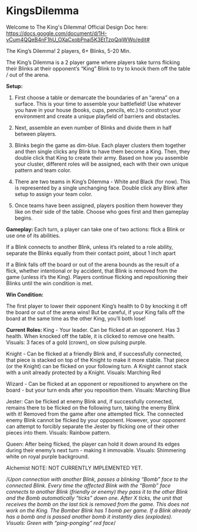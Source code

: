 # KingsDilemma

Welcome to The King's Dilemma!
Official Design Doc here: https://docs.google.com/document/d/1H-vCum4QQeB4nF1hU_OXaCxobPnai5K3EtTzpQqiWWo/edit#

The King’s Dilemma!
2 players, 6+ Blinks, 5-20 Min.

The King’s Dilemma is a 2 player game where players take turns flicking their Blinks at their opponent’s “King” Blink to try to knock them off the table / out of the arena. 

<b> Setup: </b>

1. First choose a table or demarcate the boundaries of an “arena” on a surface. This is your time to assemble your battlefield! Use whatever you have in your house (books, cups, pencils, etc.) to construct your environment and create a unique playfield of barriers and obstacles.

2. Next, assemble an even number of Blinks and divide them in half between players.

3. Blinks begin the game as dim-blue. Each player clusters them together and then single clicks any Blink to have them become a King. Then, they double click that King to create their army. Based on how you assemble your cluster, different roles will be assigned, each with their own unique pattern and team color. 

4. There are two teams in King’s Dilemma - White and Black (for now). This is represented by a single unchanging face. Double click any Blink after setup to assign your team color.

5. Once teams have been assigned, players position them however they like on their side of the table. Choose who goes first and then gameplay begins.  


<b> Gameplay: </b>
Each turn, a player can take one of two actions: flick a Blink or use one of its abilities.

If a Blink connects to another Blink, unless it’s related to a role ability, separate the Blinks equally from their contact point, about  1 inch apart

If a Blink falls off the board or out of the arena bounds as the result of a flick, whether intentional or by accident, that Blink is removed from the game (unless it’s the King). Players continue flicking and repositioning their Blinks until the win condition is met. 

<b> Win Condition: </b>

The first player to lower their opponent King’s health to 0 by knocking it off the board or out of the arena wins! But be careful, if your King falls off the board at the same time as the other King, you’ll both lose!

<b> Current Roles: </b>
King - Your leader. Can be flicked at an opponent. Has 3 health. When knocked off the table, it is clicked to remove one health.
Visuals: 3 faces of a gold (crown), on slow pulsing purple. 

Knight - Can be flicked at a friendly Blink and, if successfully connected, that piece is stacked on top of the Knight to make it more stable. That piece (or the Knight) can be flicked on your following turn. A Knight cannot stack with a unit already protected by a Knight.
Visuals: Marching Red

Wizard - Can be flicked at an opponent or repositioned to anywhere on the board - but your turn ends after you reposition them. 
Visuals: Marching Blue

Jester: Can be flicked at enemy Blink and, if successfully connected, remains there to be flicked on the following turn, taking the enemy Blink with it! Removed from the game after one attempted flick. The connected enemy Blink cannot be flicked by your opponent. However, your opponent can attempt to forcibly separate the Jester by flicking one of their other pieces into them. 
Visuals: Rainbow pattern.

Queen: After being flicked, the player can hold it down around its edges during their enemy’s next turn - making it immovable.
Visuals: Shimmering white on royal purple background.

Alchemist
NOTE: NOT CURRENTLY IMPLEMENTED YET.

/*Upon connection with another Blink, passes a blinking “Bomb” face to the connected Blink.
Every time the affected Blink with the “Bomb” face connects to another Blink (friendly or enemy) they pass it to the other Blink and the Bomb automatically “ticks” down one. After X ticks, the unit that receives the bomb on the last tick is removed from the game. This does not work on the King.
The Bomber Blink has 1 bomb per game. 
If a Blink already has a bomb and is passed another bomb it instantly dies (explodes).
Visuals: Green with “ping-ponging” red face*/
